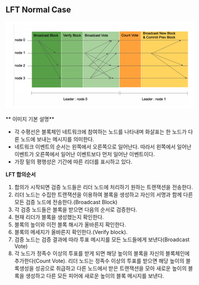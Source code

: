 ## LFT Normal Case

![LFT Normal Case](images/LFT_Normal_Process.png)

** 이미지 기본 설명**
* 각 수평선은 블록체인 네트워크에 참여하는 노드를 나타내며 화살표는 한 노드가 다른 노드에 보내는 메시지를 의미한다.
* 네트워크 이벤트의 순서는 왼쪽에서 오른쪽으로 일어난다. 따라서 왼쪽에서 일어난 이벤트가 오른쪽에서 일어난 이벤트보다 먼저 일어난 이벤트이다.
* 가장 밑의 평행성은 기간에 따른 리더를 표시하고 있다.

**LFT 합의순서**
1. 합의가 시작되면 검증 노드들은 리더 노드에 처리하기 원하는 트랜잭션을 전송한다.
2. 리더 노드는 수집한 트랜잭션을 이용하여 블록을 생성하고 자신의 서명과 함께 다른 모든 검증 노드에 전송한다.(Broadcast Block)
3. 각 검증 노드들은 블록을 받으면 다음의 순서로 검증한다.
  1. 현재 리더가 블록을 생성했는지 확인한다.
  2. 블록의 높이와 이전 블록 해시가 올바른지 확인한다.
  3. 블록의 메세지가 올바른지 확인한다.(Verify block).
  4. 검증 노드는 검증 결과에 따라 투표 메시지를 모든 노드들에게 보낸다(Broadcast Vote)
  5. 각 노드가 정족수 이상의 투표를 받게 되면 해당 높이의 블록을 자신의 블록체인에 추가한다(Count Vote). 리더 노드는 정족수 이상의 투표를 받으면 해당 높이의 블록생성을 성공으로 취급하고 다른 노드에서 받은 트랜잭션을 모아 새로운 높이의 블록을 생성하고 다른 모든 피어에 새로운 높이의 블록 메시지를 보낸다.
